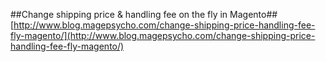 ##Change shipping price & handling fee on the fly in Magento##
[http://www.blog.magepsycho.com/change-shipping-price-handling-fee-fly-magento/](http://www.blog.magepsycho.com/change-shipping-price-handling-fee-fly-magento/)